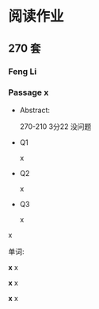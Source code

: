 # 阅读作业

## 270 套

### Feng Li

### Passage x

- Abstract:

  270-210 3分22  没问题

  

  

  

  

  

- Q1

  x

- Q2

  x

- Q3

  x

x

单词:

**x** x

**x** x

**x** x